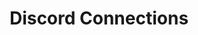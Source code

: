 ---
title: Discord Connections
api:
  file: scyted-tv-api.json
  operationId: get_simplynetworkconnectionsdiscord
deprecated: false
hidden: true
link:
  new_tab: false
metadata:
  robots: index
---